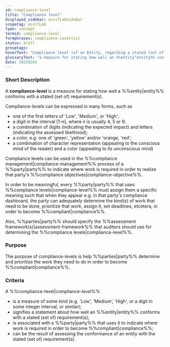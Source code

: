 ```yaml
---
id: compliance-level
title: "Compliance level"
displayed_sidebar: essifLabSideBar
scopetag: essifLab
type: concept
termid: compliance-level
formphrases: compliance-level{ss}
status: draft
grouptags:
hoverText: "Compliance level (of an Entity, regarding a stated (set of) requirement(s)): a measure for stating how well the Entity conforms with the stated (set of) requirement(s)."
glossaryText: "a measure for stating how well an %%entity^entity%% conforms with a stated (set of) requirement(s)."
date: 20220203
---
```


### Short Description
A **compliance-level** is a measure for stating how well a %%entity|entity%% conforms with a stated (set of) requirement(s).

Compliance-levels can be expressed in many forms, such as
- one of the first letters of 'Low', 'Medium', or 'High';
- a digit in the interval [1-_n_], where _n_ is usually 4, 5 or 9;
- a combination of digits (indicating the expected impact) and letters (indicating the assessed likelihood);
- a color, e.g. one of 'green', 'yellow' and/or 'orange, 'red';
- a combination of character representation (appealing to the conscious mind of the reader) and a color (appealing to its unconscious mind)

Compliance levels can be used in the %%compliance management|compliance-management%% process of a %%party|party%% to indicate where work is required in order to realize that party's %%compliance objectives|compliance-objective%%.

In order to be meaningful, every %%party|party%% that uses %%compliance levels|compliance-level%% must assign them a specific meaning such that when they appear e.g. in that party's compliance dashboard, the party can adequately determine the kind(s) of work that need to be done, prioritize that work, assign it, set deadlines, etcetera, in order to become %%compliant|compliance%%.

Also, %%parties|party%% should specify the %%assessment framework(s)|assessment-framework%% that auditors should use for determining the %%compliance levels|compliance-level%%.

### Purpose
The purpose of compliance-levels is help %%parties|party%% determine and prioritize the work they need to do in order to become %%compliant|compliance%%.

### Criteria
A %%compliance-level|compliance-level%%
- is a measure of some kind (e.g. 'Low', 'Medium', 'High', or a digit in some integer interval, or similar);
- signifies a statement about how well an %%entity|entity%% conforms with a stated (set of) requirement(s);
- is associated with a %%party|party%% that uses it to indicate where work is required in order to become %%compliant|compliance%%;
- can be the result of assessing the conformance of an entity with the stated (set of) requirement(s).
